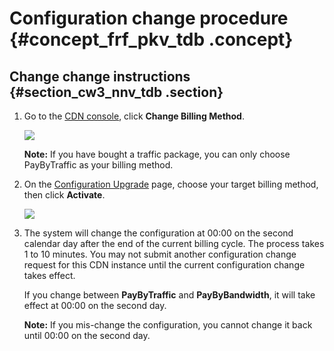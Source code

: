 # Configuration change procedure {#concept_frf_pkv_tdb .concept}

## Change change instructions {#section_cw3_nnv_tdb .section}

1.  Go to the [CDN console](https://cdn.console.aliyun.com/?spm=5176.2020520001.aliyun_sidebar.22.14c1bqmKbqmKoB#/overview), click **Change Billing Method**.

    ![](http://static-aliyun-doc.oss-cn-hangzhou.aliyuncs.com/assets/img/5109/15647174776037_en-US.png)

    **Note:** If you have bought a traffic package, you can only choose PayByTraffic as your billing method.

2.  On the [Configuration Upgrade](https://common-buy-intl.aliyun.com/?spm=5176.11785003.overview.12.b1c1142fwe6hE7&commodityCode=cdn_intl&orderType=UPGRADE&instanceId=5204593714859318#/upgrade) page, choose your target billing method, then click **Activate**.

    ![](http://static-aliyun-doc.oss-cn-hangzhou.aliyuncs.com/assets/img/5109/15647174775061_en-US.png)

3.  The system will change the configuration at 00:00 on the second calendar day after the end of the current billing cycle. The process takes 1 to 10 minutes. You may not submit another configuration change request for this CDN instance until the current configuration change takes effect.

    If you change between **PayByTraffic** and **PayByBandwidth**, it will take effect at 00:00 on the second day.

    **Note:** If you mis-change the configuration, you cannot change it back until 00:00 on the second day.  


